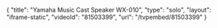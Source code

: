 {
    "title": "Yamaha Music Cast Speaker WX-010",
    "type": "solo",
    "layout": "iframe-static",
    "videoId": "81503399",
    "url": "\/tvpembed\/81503399"
}